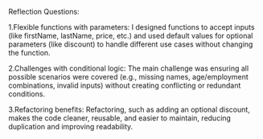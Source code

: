 Reflection Questions:

1.Flexible functions with parameters: I designed functions to accept inputs (like firstName, lastName, price, etc.) and used default values for optional parameters (like discount) to handle different use cases without changing the function.

2.Challenges with conditional logic: The main challenge was ensuring all possible scenarios were covered (e.g., missing names, age/employment combinations, invalid inputs) without creating conflicting or redundant conditions.

3.Refactoring benefits: Refactoring, such as adding an optional discount, makes the code cleaner, reusable, and easier to maintain, reducing duplication and improving readability.
